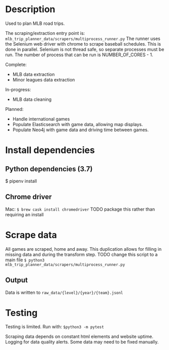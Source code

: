 # Description
Used to plan MLB road trips.

The scraping/extraction entry point is: `mlb_trip_planner_data/scrapers/multiprocess_runner.py`
The runner uses the Selenium web driver with chrome to scrape baseball schedules. This is done in parallel. Selenium is not thread safe, so separate processes must be run. The number of process that can be run is NUMBER_OF_CORES - 1.

Complete:
- MLB data extraction
- Minor leagues data extraction

In-progress:
- MLB data cleaning

Planned:
- Handle international games
- Populate Elasticsearch with game data, allowing map displays.
- Populate Neo4j with game data and driving time between games.

# Install dependencies
## Python dependencies (3.7)
$ pipenv install

## Chrome driver
Mac:
`$ brew cask install chromedriver`
TODO package this rather than requiring an install

# Scrape data
All games are scraped, home and away. This duplication allows for filling in missing data and during the transform step.
TODO change this script to a main file
`$ python3 mlb_trip_planner_data/scrapers/multiprocess_runner.py`

## Output
Data is written to `raw_data/{level}/{year}/{team}.jsonl`

# Testing
Testing is limited. Run with:
`$python3 -m pytest`

Scraping data depends on constant html elements and website uptime. Logging for data quality alerts. Some data may need to be fixed manually.